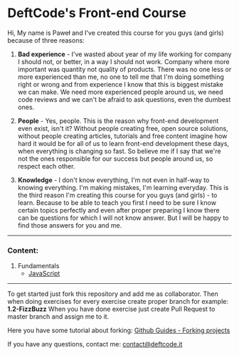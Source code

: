 # DeftCode's Front-end Course

Hi,
My name is Paweł and I've created this course for you guys (and girls) because of three reasons:

1. **Bad experience** - I've wasted about year of my life working for company I should not, or better, in a way I should not work. Company where more important was quantity not quality of products. There was no one less or more experienced than me, no one to tell me that I'm doing something right or wrong and from experience I know that this is biggest mistake we can make. We need more experienced people around us, we need code reviews and we can't be afraid to ask questions, even the dumbest ones.

2. **People** - Yes, people. This is the reason why front-end development even exist, isn't it? Without people creating free, open source solutions, without people creating articles, tutorials and free content imagine how hard it would be for all of us to learn front-end development these days, when everything is changing so fast. So believe me if I say that we're not the ones responsible for our success but people around us, so respect each other.

3. **Knowledge** - I don't know everything, I'm not even in half-way to knowing everything. I'm making mistakes, I'm learning everyday. This is the third reason I'm creating this course for you guys (and girls) - to learn. Because to be able to teach you first I need to be sure I know certain topics perfectly and even after proper preparing I know there can be questions for which I will not know answer. But I will be happy to find those answers for you and me. 

***

### Content:
1. Fundamentals
    * [JavaScript](https://github.com/DeftCode-IT/DCFE-Course/tree/master/1.%20Fundamentals/1.2.JavaScript) 

***

To get started just fork this repository and add me as collaborator. Then when doing exercises for every exercise create proper branch for example:
**1.2-FizzBuzz**
When you have done exercise just create Pull Request to master branch and assign me to it.

Here you have some tutorial about forking:
[Github Guides - Forking projects](https://guides.github.com/activities/forking/)

If you have any questions, contact me: contact@deftcode.it
